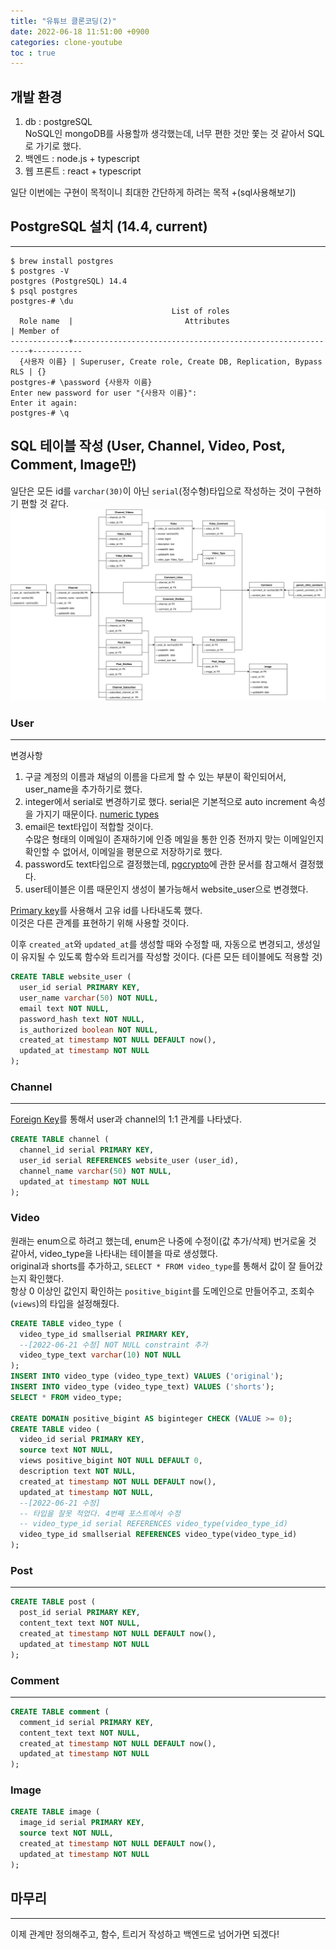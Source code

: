 ```yaml
---
title: "유튜브 클론코딩(2)"
date: 2022-06-18 11:51:00 +0900
categories: clone-youtube
toc : true
---
```


## 개발 환경

1. db : postgreSQL  
   NoSQL인 mongoDB를 사용할까 생각했는데, 너무 편한 것만 쫓는 것 같아서 SQL로 가기로 했다.  
2. 백엔드 : node.js + typescript  
3. 웹 프론트 : react + typescript  

일단 이번에는 구현이 목적이니 최대한 간단하게 하려는 목적 +(sql사용해보기)

## PostgreSQL 설치 (14.4, current)
___
```
$ brew install postgres
$ postgres -V
postgres (PostgreSQL) 14.4
$ psql postgres
postgres-# \du
                                    List of roles
  Role name  |                         Attributes                         | Member of 
-------------+------------------------------------------------------------+-----------
  {사용자 이름} | Superuser, Create role, Create DB, Replication, Bypass RLS | {}
postgres-# \password {사용자 이름}
Enter new password for user "{사용자 이름}": 
Enter it again: 
postgres-# \q
```

## SQL 테이블 작성 (User, Channel, Video, Post, Comment, Image만)

일단은 모든 id를 `varchar(30)`이 아닌 `serial`(정수형)타입으로 작성하는 것이 구현하기 편할 것 같다.  
![ERD](/assets/images/youtube_clone/youtube-erd.svg)
### User
___
변경사항  
1. 구글 계정의 이름과 채널의 이름을 다르게 할 수 있는 부분이 확인되어서, user_name을 추가하기로 했다. 
2. integer에서 serial로 변경하기로 했다. serial은 기본적으로 auto increment 속성을 가지기 때문이다. [numeric types](https://www.postgresql.org/docs/14/datatype-numeric.html)
3. email은 text타입이 적합할 것이다.  
수많은 형태의 이메일이 존재하기에 인증 메일을 통한 인증 전까지 맞는 이메일인지 확인할 수 없어서, 이메일을 평문으로 저장하기로 했다.
4. password도 text타입으로 결정했는데, [pgcrypto](https://www.postgresql.org/docs/current/pgcrypto.html)에 관한 문서를 참고해서 결정했다.  
5. user테이블은 이름 때문인지 생성이 불가능해서 website_user으로 변경했다.

[Primary key](https://www.postgresql.org/docs/11/ddl-constraints.html#DDL-CONSTRAINTS-PRIMARY-KEYS)를 사용해서 고유 id를 나타내도록 했다.  
이것은 다른 관계를 표현하기 위해 사용할 것이다.  

이후 `created_at`와 `updated_at`를 생성할 때와 수정할 때, 자동으로 변경되고, 생성일이 유지될 수 있도록 함수와 트리거를 작성할 것이다. (다른 모든 테이블에도 적용할 것)

```sql
CREATE TABLE website_user (
  user_id serial PRIMARY KEY,
  user_name varchar(50) NOT NULL,
  email text NOT NULL,
  password_hash text NOT NULL,
  is_authorized boolean NOT NULL,
  created_at timestamp NOT NULL DEFAULT now(),
  updated_at timestamp NOT NULL
);
```

### Channel
___

[Foreign Key](https://www.postgresql.org/docs/11/ddl-constraints.html#DDL-CONSTRAINTS-FK)를 통해서 user과 channel의 1:1 관계를 나타냈다.  


```sql
CREATE TABLE channel (
  channel_id serial PRIMARY KEY,
  user_id serial REFERENCES website_user (user_id),
  channel_name varchar(50) NOT NULL,
  updated_at timestamp NOT NULL
);
```

### Video

원래는 enum으로 하려고 했는데, enum은 나중에 수정이(값 추가/삭제) 번거로울 것 같아서, video_type을 나타내는 테이블을 따로 생성했다.  
original과 shorts를 추가하고, `SELECT * FROM video_type`를 통해서 값이 잘 들어갔는지 확인했다.  
항상 0 이상인 값인지 확인하는 `positive_bigint`를 도메인으로 만들어주고, 조회수(`views`)의 타입을 설정해줬다.

```sql
CREATE TABLE video_type (
  video_type_id smallserial PRIMARY KEY,
  --[2022-06-21 수정] NOT NULL constraint 추가
  video_type_text varchar(10) NOT NULL
);
INSERT INTO video_type (video_type_text) VALUES ('original');
INSERT INTO video_type (video_type_text) VALUES ('shorts');
SELECT * FROM video_type; 

CREATE DOMAIN positive_bigint AS biginteger CHECK (VALUE >= 0);
CREATE TABLE video (
  video_id serial PRIMARY KEY,
  source text NOT NULL,
  views positive_bigint NOT NULL DEFAULT 0,
  description text NOT NULL,
  created_at timestamp NOT NULL DEFAULT now(),
  updated_at timestamp NOT NULL,
  --[2022-06-21 수정]
  -- 타입을 잘못 적었다. 4번째 포스트에서 수정
  -- video_type_id serial REFERENCES video_type(video_type_id)
  video_type_id smallserial REFERENCES video_type(video_type_id)
);
```

### Post
___

```sql
CREATE TABLE post (
  post_id serial PRIMARY KEY,
  content_text text NOT NULL,
  created_at timestamp NOT NULL DEFAULT now(),
  updated_at timestamp NOT NULL
);
```

### Comment
___

```sql
CREATE TABLE comment (
  comment_id serial PRIMARY KEY,
  content_text text NOT NULL,
  created_at timestamp NOT NULL DEFAULT now(),
  updated_at timestamp NOT NULL
);
```

### Image

```sql
CREATE TABLE image (
  image_id serial PRIMARY KEY,
  source text NOT NULL,
  created_at timestamp NOT NULL DEFAULT now(),
  updated_at timestamp NOT NULL
);
```

## 마무리
___

이제 관계만 정의해주고, 함수, 트리거 작성하고 백엔드로 넘어가면 되겠다!